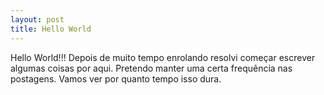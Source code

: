 ```yaml
---
layout: post
title: Hello World
---
```


Hello World!!! Depois de muito tempo enrolando resolvi começar escrever algumas coisas por aqui. Pretendo manter uma certa frequência nas postagens. Vamos ver por quanto tempo isso dura.

